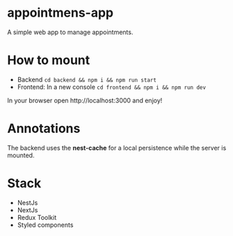 # appointmens-app
A simple web app to manage appointments.

# How to mount
- Backend
  `cd backend && npm i && npm run start`
- Frontend: In a new console
  `cd frontend && npm i && npm run dev`

In your browser open http://localhost:3000 and enjoy!

# Annotations
The backend uses the **nest-cache** for a local persistence while the server is mounted.

# Stack
- NestJs
- NextJs
- Redux Toolkit
- Styled components
